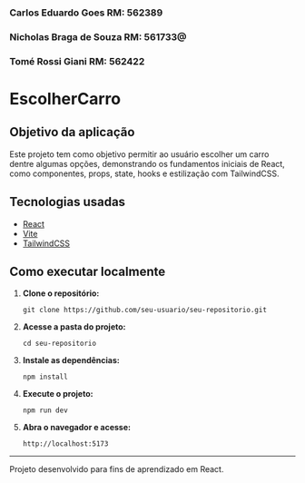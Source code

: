 ### Carlos Eduardo Goes RM: 562389
### Nicholas Braga de Souza RM: 561733@
### Tomé Rossi Giani RM: 562422


# EscolherCarro

## Objetivo da aplicação

Este projeto tem como objetivo permitir ao usuário escolher um carro dentre algumas opções, demonstrando os fundamentos iniciais de React, como componentes, props, state, hooks e estilização com TailwindCSS.

## Tecnologias usadas

- [React](https://react.dev/)
- [Vite](https://vitejs.dev/)
- [TailwindCSS](https://tailwindcss.com/)

## Como executar localmente

1. **Clone o repositório:**
   ```
   git clone https://github.com/seu-usuario/seu-repositorio.git
   ```

2. **Acesse a pasta do projeto:**
   ```
   cd seu-repositorio
   ```

3. **Instale as dependências:**
   ```
   npm install
   ```

4. **Execute o projeto:**
   ```
   npm run dev
   ```

5. **Abra o navegador e acesse:**
   ```
   http://localhost:5173
   ```

---

Projeto desenvolvido para fins de aprendizado em React.
